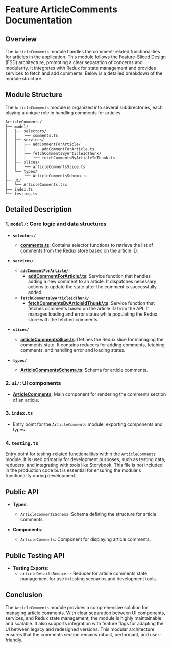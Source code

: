 # Feature ArticleComments Documentation

## Overview

The `ArticleComments` module handles the comment-related functionalities for articles in the application. This module follows the Feature-Sliced Design (FSD) architecture, promoting a clear separation of concerns and modularity. It integrates with Redux for state management and provides services to fetch and add comments. Below is a detailed breakdown of the module structure.

## Module Structure

The `ArticleComments` module is organized into several subdirectories, each playing a unique role in handling comments for articles.

```text
ArticleComments/
├── model/
│   ├── selectors/
│   │   └── comments.ts
│   ├── services/
│   │   ├── addCommentForArticle/
│   │   │   └── addCommentForArticle.ts
│   │   ├── fetchCommentsByArticleIdThunk/
│   │   │   └── fetchCommentsByArticleIdThunk.ts
│   ├── slices/
│   │   └── articleCommentsSlice.ts
│   └── types/
│       └── ArticleCommentsSchema.ts
├── ui/
│   └── ArticleComments.tsx
├── index.ts
└── testing.ts
```

## Detailed Description

### 1. `model/`: Core logic and data structures

- **`selectors/`**
    - [**comments.ts**](./model/selectors/README.md): Contains selector functions to retrieve the list of comments from the Redux store based on the article ID.

- **`services/`**
    - **`addCommentForArticle/`**
        - [**addCommentForArticle/.ts**](./model/services/addCommentForArticle/README.md): Service function that handles adding a new comment to an article. It dispatches necessary actions to update the state after the comment is successfully added.
    - **`fetchCommentsByArticleIdThunk/`**
        - [**fetchCommentsByArticleIdThunk/.ts**](model/services/fetchCommentsByArticleIdThunk/README.md): Service function that fetches comments based on the article ID from the API. It manages loading and error states while populating the Redux store with the fetched comments.
      
- **`slices/`**
    - [**articleCommentsSlice.ts**](model/slices/README.md): Defines the Redux slice for managing the comments state. It contains reducers for adding comments, fetching comments, and handling error and loading states.
  
- **`types/`**
    - [**ArticleCommentsSchema.ts**](./model/types/ArticleCommentsSchema.ts): Schema for article comments.

### 2. `ui/`: UI components 

- [**ArticleComments**](./ui/README.md): Main component for rendering the comments section of an article.

### 3. `index.ts`
- Entry point for the `ArticleComments` module, exporting components and types.

### 4. `testing.ts`

Entry point for testing-related functionalities within the `ArticleComments` module. 
It is used primarily for development purposes, such as testing data, reducers, and integrating with tools like Storybook. 
This file is not included in the production code but is essential for ensuring the module's functionality during development.

## Public API

- **Types**:
    - `ArticleCommentsSchema`: Schema defining the structure for article comments.

- **Components**:
    - `ArticleComments`: Component for displaying article comments.

## Public Testing API
- **Testing Exports**:
    - `articleDetailsReducer` - Reducer for article comments state management for use in testing scenarios and development tools.


## Conclusion
The `ArticleComments` module provides a comprehensive solution for managing article comments. With clear separation between UI components, services, and Redux state management, the module is highly maintainable and scalable. It also supports integration with feature flags for adapting the UI between legacy and redesigned versions. 
This modular architecture ensures that the comments section remains robust, performant, and user-friendly.

